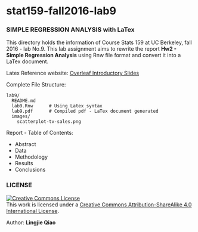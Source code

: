 # stat159-fall2016-lab9


### SIMPLE REGRESSION ANALYSIS with LaTex

This directory holds the information of Course Stats 159 at UC Berkeley, fall 2016 - lab No.9. This lab assignment aims to rewrite the report **Hw2 - Simple Regression Analysis** using Rnw file format and convert it into a LaTex document.

Latex Reference website: [Overleaf Introductory Slides](https://www.overleaf.com/latex/learn/free-online-introduction-to-latex-part-1.pdf)

Complete File Structure:
```
lab9/
  README.md
  lab9.Rnw      # Using Latex syntax
  lab9.pdf      # Compiled pdf - LaTex document generated
  images/
    scatterplot-tv-sales.png
```
Report - Table of Contents:
* Abstract
* Data
* Methodology
* Results
* Conclusions


### LICENSE

<a rel="license" href="http://creativecommons.org/licenses/by-sa/4.0/"><img alt="Creative Commons License" style="border-width:0" src="https://i.creativecommons.org/l/by-sa/4.0/88x31.png" /></a><br />This work is licensed under a <a rel="license" href="http://creativecommons.org/licenses/by-sa/4.0/">Creative Commons Attribution-ShareAlike 4.0 International License</a>.


Author: **Lingjie Qiao**
